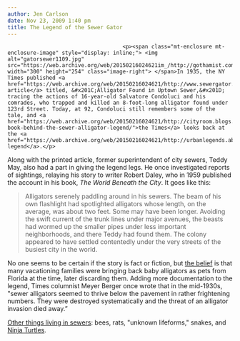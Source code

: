 ```yaml
---
author: Jen Carlson
date: Nov 23, 2009 1:40 pm
title: The Legend of the Sewer Gator
---
```


	
										<p><span class="mt-enclosure mt-enclosure-image" style="display: inline;"> <img alt="gatorsewer1109.jpg" src="https://web.archive.org/web/20150216024621im_/http://gothamist.com/attachments/arts_jen/gatorsewer1109.jpg" width="300" height="254" class="image-right"> </span>In 1935, the NY Times published <a href="https://web.archive.org/web/20150216024621/http://www.sewergator.com/news/nyt19350210.htm">an article</a> titled, &#x201C;Alligator Found in Uptown Sewer,&#x201D; tracing the actions of 16-year-old Salvatore Condoluci and his comrades, who trapped and killed an 8-foot-long alligator found under 123rd Street. Today, at 92, Condoluci still remembers some of the tale, and <a href="https://web.archive.org/web/20150216024621/http://cityroom.blogs.nytimes.com/2009/11/23/the-book-behind-the-sewer-alligator-legend/">the Times</a> looks back at the <a href="https://web.archive.org/web/20150216024621/http://urbanlegends.about.com/od/alligators/a/sewer_gators.htm">urban legend</a>.</p>

<p>Along with the printed article, former superintendent of city sewers, Teddy May, also had a part in giving the legend legs. He once investigated reports of sightings, relaying his story to writer Robert Daley, who in 1959 published the account in his book, <em>The World Beneath the City</em>. It goes like this:</p><blockquote>Alligators serenely paddling around in his sewers. The beam of his own flashlight had spotlighted alligators whose length, on the average, was about two feet. Some may have been longer. Avoiding the swift current of the trunk lines under major avenues, the beasts had wormed up the smaller pipes under less important neighborhoods, and there Teddy had found them. The colony appeared to have settled contentedly under the very streets of the busiest city in the world.</blockquote>No one seems to be certain if the story is fact or fiction, but <a href="https://web.archive.org/web/20150216024621/http://en.wikipedia.org/wiki/Sewer_alligator">the belief</a> is that many vacationing families were bringing back baby alligators as pets from Florida at the time, later discarding them. Adding more documentation to the legend, Times columnist Meyer Berger once wrote that in the mid-1930s, &quot;sewer alligators seemed to thrive below the pavement in rather frightening numbers. They were destroyed systematically and the threat of an alligator invasion died away.&#x201D;<p></p>

<p><a href="https://web.archive.org/web/20150216024621/http://www.sewerhistory.org/grfx/misc/critters.htm">Other things living in sewers</a>: bees, rats, &quot;unknown lifeforms,&quot; snakes, and <a href="https://web.archive.org/web/20150216024621/http://gothamist.com/2009/04/23/ninja_power_lights_up_the_empire_st.php">Ninja Turtles</a>.</p>					
										
									
				